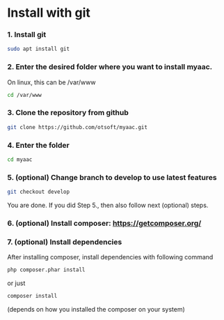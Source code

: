 # Install with git

### 1. **Install git**

```bash
sudo apt install git
```

### **2. Enter the desired folder where you want to install myaac.**

On linux, this can be /var/www

```bash
cd /var/www
```

### **3. Clone the repository from github**

```bash
git clone https://github.com/otsoft/myaac.git
```

### **4. Enter the folder**

```bash
cd myaac
```

### **5. (optional) Change branch to develop to use latest features**

```bash
git checkout develop
```

You are done. If you did Step 5., then also follow next (optional) steps.

### **6. (optional) Install composer: https://getcomposer.org/**

### **7. (optional) Install dependencies**

After installing composer, install dependencies with following command

```bash
php composer.phar install
```

or just

```bash
composer install
```

(depends on how you installed the composer on your system)

